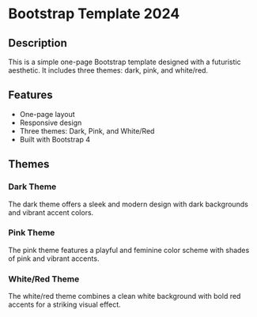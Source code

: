 # Bootstrap Template 2024

## Description
This is a simple one-page Bootstrap template designed with a futuristic aesthetic. It includes three themes: dark, pink, and white/red.

## Features
- One-page layout
- Responsive design
- Three themes: Dark, Pink, and White/Red
- Built with Bootstrap 4

## Themes
### Dark Theme
The dark theme offers a sleek and modern design with dark backgrounds and vibrant accent colors.

### Pink Theme
The pink theme features a playful and feminine color scheme with shades of pink and vibrant accents.

### White/Red Theme
The white/red theme combines a clean white background with bold red accents for a striking visual effect.
